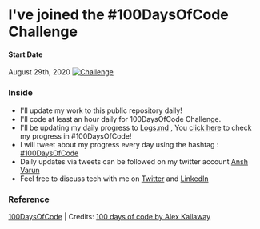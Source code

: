 # I've joined the #100DaysOfCode Challenge

#### Start Date
August 29th, 2020 [![Challenge](https://img.shields.io/static/v1?label=100DaysOfCode&message=Accepted&color=<grey>)](https://www.100daysofcode.com/)


### Inside
- I'll update my work to this public repository daily!
- I'll code at least an hour daily for 100DaysOfCode Challenge.
- I'll be updating my daily progress to [Logs.md](https://github.com/anshcena/100DaysOfCode-Challenge/blob/master/Logs.md) , You [click here](https://github.com/anshcena/100DaysOfCode-Challenge/blob/master/Logs.md) to check my progress in #100DaysOfCode!
- I will tweet about my progress every day using the hashtag : [#100DaysOfCode](https://twitter.com/search?q=100DaysOfCode&src=typed_query)
- Daily updates via tweets can be followed on my twitter account [Ansh Varun](https://twitter.com/anshcasm)
- Feel free to discuss tech with me on [Twitter](https://twitter.com/anshcasm) and [LinkedIn](https://www.linkedin.com/in/ansh-varun-147125107/) 

### Reference
[100DaysOfCode](https://www.100daysofcode.com/) | Credits: [ 100 days of code by Alex Kallaway](https://github.com/kallaway/100-days-of-code)
